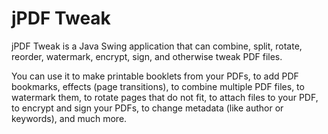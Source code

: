 # jPDF Tweak

jPDF Tweak is a Java Swing application that can combine, split, rotate, reorder, watermark, encrypt, sign, and otherwise tweak PDF files.

You can use it to make printable booklets from your PDFs, to add PDF bookmarks, effects (page transitions), to combine multiple PDF files, to watermark them, to rotate pages that do not fit, to attach files to your PDF, to encrypt and sign your PDFs, to change metadata (like author or keywords), and much more.
